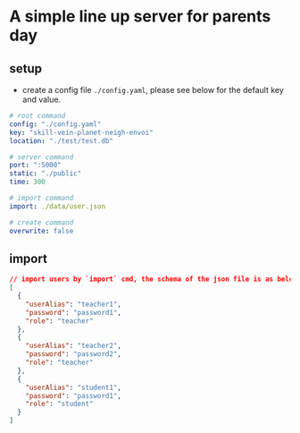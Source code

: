 # A simple line up server for parents day

## setup
- create a config file `./config.yaml`, please see below for the default key and value.

``` yaml
# root command
config: "./config.yaml"
key: "skill-vein-planet-neigh-envoi"
location: "./test/test.db"

# server command
port: ":5000"
static: "./public"
time: 300

# import command
import: ./data/user.json

# create command
overwrite: false
```

## import
``` json
// import users by `import` cmd, the schema of the json file is as below
[
  {
    "userAlias": "teacher1",
    "password": "password1",
    "role": "teacher"
  },
  {
    "userAlias": "teacher2",
    "password": "password2",
    "role": "teacher"
  },
  {
    "userAlias": "student1",
    "password": "password1",
    "role": "student"
  }
]
```
